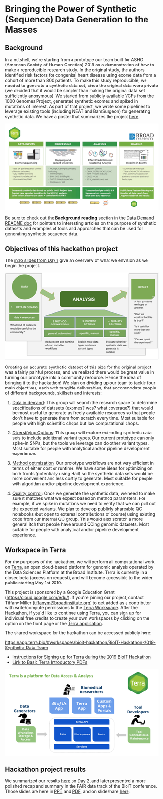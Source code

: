 # Bringing the Power of Synthetic (Sequence) Data Generation to the Masses

## Background

In a nutshell, we're starting from a prototype our team built for ASHG (American Society of Human Genetics) 2018 as a demonstration of how to make a reproducible research study. In the original study, the authors identified risk factors for congenital heart disease using exome data from a cohort of more than 800 patients. To make this study reproducible, we needed to generate a synthetic data set, since the original data were private (we decided that it would be simpler than making the original data set sufficiently anonymous). We started from publicly available VCFs from the 1000 Genomes Project, generated synthetic exomes and spiked in mutations of interest. As part of that project, we wrote some pipelines to leverage existing tools (including NEAT and BamSurgeon) for generating synthetic data. We have a poster that summarizes the project [here](./presentations/ASHG18-Reproducible-Paper-ToF-poster.pdf).

![alt text](./images/case-study.png)

Be sure to check out the **Background reading** section in the [Data Demand README doc](./Data-Demand/README.md) for pointers to interesting articles on the purpose of synthetic datasets and examples of tools and approaches that can be used for generating synthetic sequence data. 

## Objectives of this hackathon project

The [intro slides from Day 1](./presentations/190415-BioIT-Hackathon-project-intro_Day1.pdf) give an overview of what we envision as we begin the project.

![alt text](./images/Workflow.png)

Creating an accurate synthetic dataset of this size for the original project was a fairly painful process, and we realized there would be great value in turning our prototype into a community resource. Hence the idea of bringing it to the hackathon! We plan on dividing up our team to tackle four main objectives, each with tangible deliverables, that accommodate people of different backgrounds, skillsets and interests:

1. [Data in demand](./Data-Demand): This group will search the research space to determine specifications of datasets (exomes? wgs? what coverage?) that would be most useful to generate as freely available resources so that people don't have to generate them from scratch every time. Most suitable for people with high scientific chops but low computational chops.

2. [Diversifying Options](./Diversifying-Options): This group will explore extending synthetic data sets to include additional variant types. Our current prototype can only spike-in SNPs, but the tools we leverage can do other variant types. Most suitable for people with analytical and/or pipeline development experience.

3. [Method optimization](./Method-Optimization): Our prototype workflows are not very efficient in terms of either cost or runtime. We have some ideas for optimizing on both fronts (potentially using Hail) so the synthetic data sets would be more convenient and less costly to generate. Most suitable for people with algorithm and/or pipeline development experience.

4. [Quality control](./Quality-Control): Once we generate the synthetic data, we need to make sure it matches what we expect based on method parameters. For example, if we spike in mutations we need to verify that we can pull out the expected variants. We plan to develop publicly shareable QC notebooks (but open to external contributions of course) using existing code from our internal QC group. This would also scratch a more general itch that people have around QCing genomic datasets. Most suitable for people with analytical and/or pipeline development experience.


## Workspace in Terra

For the purposes of the hackathon, we will perform all computational work on [Terra](https://terra.bio/), an open cloud-based platform for genomic analysis operated by the Data Sciences Platform at the Broad Institute. Terra is currently in a closed beta (access on request), and will become accessible to the wider public starting May 1st 2019. 

This project is sponsored by a Google Education Grant (https://cloud.google.com/edu/). If you're joining our project, contact Tiffany Miller (tiffanym@broadinstitute.org) to get added as a contributor with write/compute permissions to the [Terra Workspace](https://app.terra.bio/#workspaces/bioit-hackathon/BioIT-Hackathon-2019-Synthetic-Data-Team). After the Hackathon, if you'd like to continue using Terra, you can sign up for individual free credits to create your own workspaces by clicking on the option on the front page or the [Terra application](https://app.terra.bio).

The shared workspace for the hackathon can be accessed publicly here:

https://app.terra.bio/#workspaces/bioit-hackathon/BioIT-Hackathon-2019-Synthetic-Data-Team

- [Instructions for Signing up for Terra during the 2019 BioIT Hackathon](Hackathon-Instructions.pdf)
- [Link to Basic Terra Introductory PDFs](https://drive.google.com/open?id=14eKJk6xYqLNm9rVnUE7FN_f6kqckZOaY)

![alt text](./images/terra-slide.png)


## Hackathon project results

We summarized our results [here](results.md) on Day 2, and later presented a more polished recap and summary in the FAIR data track of the BioIT conference. Those slides are here in [PPT](./presentations/BioIT19-FAIR-hackathon-syntheticdata-report.ppt) and [PDF](./presentations/BioIT19-FAIR-hackathon-syntheticdata-report.pdf), and on slideshare [here](https://www.slideshare.net/GeraldineVanderAuwer/bio-ithackathon/GeraldineVanderAuwer/bio-ithackathon). 
